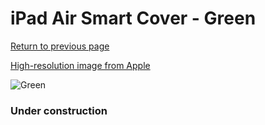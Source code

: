 # iPad Air Smart Cover - Green

[Return to previous page](/ipad_air)

[High-resolution image from Apple](https://store.storeimages.cdn-apple.com/8756/as-images.apple.com/is/MF056?wid=4500&hei=4500&fmt=png)

<div style="width: 384px"><img src="/everysource/MF056.png" alt="Green"></div>

### Under construction
